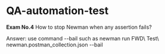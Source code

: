 # QA-automation-test
**Exam No.4**  How to stop Newman when any assertion fails?

   Answer: use command --bail such as newman run  FWD\ Test\ newman.postman_collection.json  --bail
